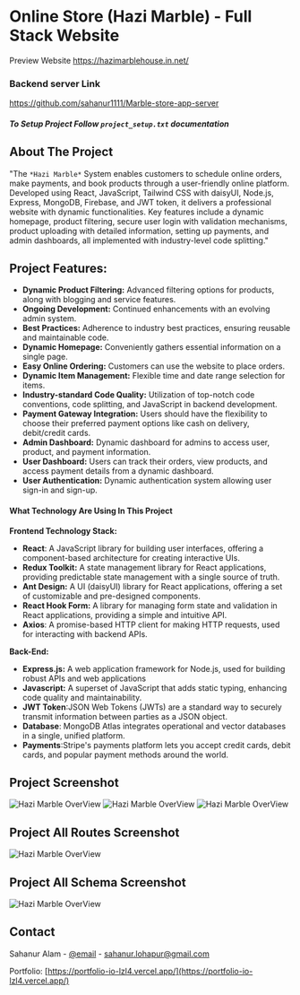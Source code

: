 # Online Store (Hazi Marble) - Full Stack Website
Preview Website
https://hazimarblehouse.in.net/

### Backend server Link
https://github.com/sahanur1111/Marble-store-app-server

##### To Setup Project Follow `project_setup.txt` documentation

## About The Project
"The `*Hazi Marble*` System enables customers to schedule online orders, make payments, and book products through a user-friendly online platform. Developed using React, JavaScript, Tailwind CSS with daisyUI, Node.js, Express, MongoDB, Firebase, and JWT token, it delivers a professional website with dynamic functionalities. Key features include a dynamic homepage, product filtering, secure user login with validation mechanisms, product uploading with detailed information, setting up payments, and admin dashboards, all implemented with industry-level code splitting."

## Project Features:
 - **Dynamic Product Filtering:** Advanced filtering options for products, along with blogging and service features.
 - **Ongoing Development:** Continued enhancements with an evolving admin system.
- **Best Practices:** Adherence to industry best practices, ensuring reusable and maintainable code.
- **Dynamic Homepage:** Conveniently gathers essential information on a single page.
- **Easy Online Ordering:** Customers can use the website to place orders.
- **Dynamic Item Management:** Flexible time and date range selection for items.
- **Industry-standard Code Quality:** Utilization of top-notch code conventions, code splitting, and JavaScript in backend development.
- **Payment Gateway Integration:** Users should have the flexibility to choose their preferred payment options like cash on delivery, debit/credit cards.
- **Admin Dashboard:** Dynamic dashboard for admins to access user, product, and payment information.
- **User Dashboard:** Users can track their orders, view products, and access payment details from a dynamic dashboard.
- **User Authentication:** Dynamic authentication system allowing user sign-in and sign-up.


#### What Technology Are Using In This Project

**Frontend Technology Stack:** 
- **React**: A JavaScript library for building user interfaces, offering a component-based architecture for creating interactive UIs.
- **Redux Toolkit:** A state management library for React applications, providing predictable state management with a single source of truth.
- **Ant Design:** A UI (daisyUI) library for React applications, offering a set of customizable and pre-designed components.
- **React Hook Form:** A library for managing form state and validation in React applications, providing a simple and intuitive API.
- **Axios**: A promise-based HTTP client for making HTTP requests, used for interacting with backend APIs.

**Back-End:** 
- **Express.js:** A web application framework for Node.js, used for building robust APIs and web applications
- **Javascript:** A superset of JavaScript that adds static typing, enhancing code quality and maintainability.
- **JWT Token**:JSON Web Tokens (JWTs) are a standard way to securely transmit information between parties as a JSON object.
- **Database**: MongoDB Atlas integrates operational and vector databases in a single, unified platform.
- **Payments**:Stripe's payments platform lets you accept credit cards, debit cards, and popular payment methods around the world.

 ## Project Screenshot
![Hazi Marble OverView](https://github.com/sahanur1111/hazimarblehouse.in.net/blob/main/finalpro-img/01.jpg)
![Hazi Marble OverView](https://github.com/sahanur1111/hazimarblehouse.in.net/blob/main/finalpro-img/02.jpg)
![Hazi Marble OverView](https://github.com/sahanur1111/hazimarblehouse.in.net/blob/main/finalpro-img/03.jpg)

 ## Project All Routes Screenshot

 ![Hazi Marble OverView](https://github.com/sahanur1111/hazimarblehouse.in.net/blob/main/finalpro-img/jsoncrack.com%20(9).png)
 

 ## Project All Schema Screenshot

 ![Hazi Marble OverView](https://github.com/sahanur1111/hazimarblehouse.in.net/blob/main/finalpro-img/jsoncrack.com%20(17).png)



## Contact
Sahanur Alam - [@email](gmail.com) - sahanur.lohapur@gmail.com

Portfolio: [https://portfolio-io-lzl4.vercel.app/](https://portfolio-io-lzl4.vercel.app/)
